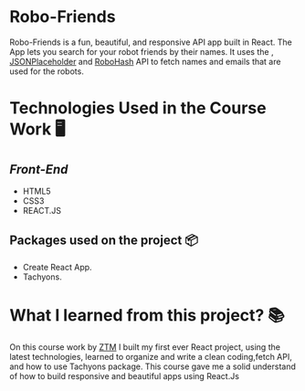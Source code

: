 # Robo-Friends 
 
 Robo-Friends is a fun, beautiful, and responsive API app built in React. The App lets you search for your robot friends by their names. It uses the , [JSONPlaceholder](https://jsonplaceholder.typicode.com/) and  [RoboHash](https://robohash.org/) API to fetch names and emails that are used for the robots.
  
  # Technologies Used in the Course Work 🖥️
   
   ## *Front-End* 
   
   * HTML5
   * CSS3 
   * REACT.JS
   
  ## Packages used on the project 📦
  
  * Create React App.
  * Tachyons.  
  
  # What I learned from this project? 📚
  
  On this course work by [ZTM](https://academy.zerotomastery.io/) I built my first ever React project, using the latest technologies, learned to organize and write a clean coding,fetch API, and how to use Tachyons package. This course gave me a solid understand of how to build responsive and beautiful apps using React.Js
  
  







